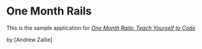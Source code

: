# One Month Rails

This is the sample application for 
[*One Month Rails: Teach Yourself to Code*](http://onemonthrails.com)

by [Andrew Zallie]